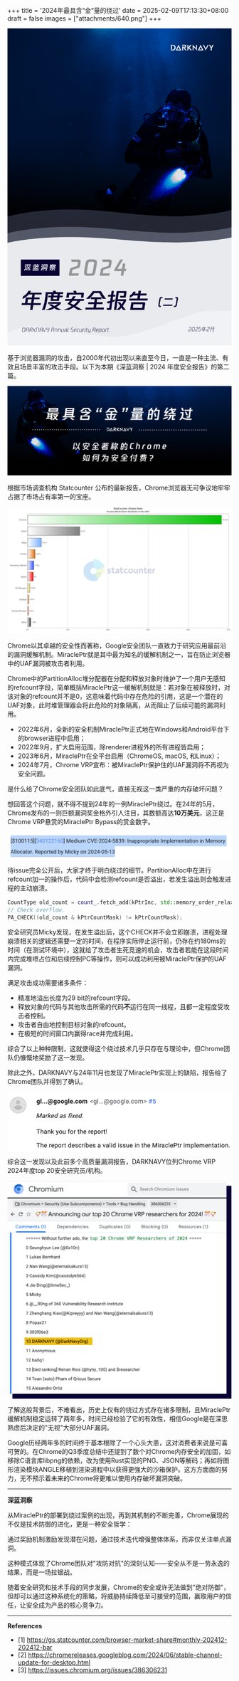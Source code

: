 +++
title = '2024年最具含“金”量的绕过'
date = 2025-02-09T17:13:30+08:00
draft = false
images = ["attachments/640.png"]
+++

 ![](attachments/a9bb1fb8b45e13bebaef9cd37af06097.png)

基于浏览器漏洞的攻击，自2000年代初出现以来直至今日，一直是一种主流、有效且场景丰富的攻击手段。以下为本期《深蓝洞察 | 2024 年度安全报告》的第二篇。

 ![](attachments/640.png)

根据市场调查机构 Statcounter 公布的最新报告，Chrome浏览器无可争议地牢牢占据了市场占有率第一的宝座。

 ![](attachments/085f2c36-5c81-4182-b887-93394febe001.png)

Chrome以其卓越的安全性而著称，Google安全团队一直致力于研究应用最前沿的漏洞缓解机制。MiraclePtr就是其中最为知名的缓解机制之一，旨在防止浏览器中的UAF漏洞被攻击者利用。

Chrome中的PartitionAlloc堆分配器在分配和释放对象时维护了一个用户无感知的refcount字段，简单概括MiraclePtr这一缓解机制就是：若对象在被释放时，对该对象的refcount并不是0，这意味着代码中存在危险的引用，这是一个潜在的UAF对象，此时堆管理器会将此危险的对象隔离，从而阻止了后续可能的漏洞利用。

* 2022年6月，全新的安全机制MiraclePtr正式地在Windows和Android平台下的browser进程中启用；
* 2022年9月，扩大启用范围，除renderer进程外的所有进程皆启用；
* 2023年6月，MiraclePtr在全平台启用（ChromeOS, macOS, 和Linux）；
* 2024年7月，Chrome VRP宣布：被MiraclePtr保护住的UAF漏洞将不再视为安全问题。

是什么给了Chrome安全团队如此底气，直接无视这一类严重的内存破坏问题？

想回答这个问题，就不得不提到24年的一例MiraclePtr绕过。在24年的5月，Chrome发布的一则巨额漏洞奖金格外引人注目，其数额高达**10万美元**，这正是Chrome VRP悬赏的MiraclePtr Bypass的赏金数字。

 <img src="attachments/582cdd8b-4ae0-4ec9-94a8-c1e8dcac68b3.png" style="display: block; margin-left: auto; margin-right: auto; zoom: 50%;"/>

待issue完全公开后，大家才终于明白绕过的细节。PartitionAlloc中在进行refcount加一的操作后，代码中会检测refcount是否溢出，若发生溢出则会触发进程的主动崩溃。

```cpp
CountType old_count = count_.fetch_add(kPtrInc, std::memory_order_relaxed);
// Check overflow.
PA_CHECK((old_count & kPtrCountMask) != kPtrCountMask);
```

安全研究员Micky发现，在发生溢出后，这个CHECK并不会立即崩溃，进程处理崩溃相关的逻辑还需要一定的时间，在程序实际停止运行前，仍存在约180ms的时间（在测试环境中），这就给了攻击者生死竞速的机会，攻击者若能在这段时间内完成堆喷占位和后续控制PC等操作，则可以成功利用被MiraclePtr保护的UAF漏洞。

满足攻击成功需要诸多条件：

* 精准地溢出长度为29 bit的refcount字段。
* 释放对象的代码与其他攻击所需的代码**不**运行在同一线程，且都一定程度受攻击者控制。
* 攻击者自由地控制目标对象的refcount。
* 在极短的时间窗口内赢得race并完成利用。

综合了以上种种限制，这就使得这个绕过技术几乎只存在与理论中，但Chrome团队仍慷慨地奖励了这一发现。

除此之外，DARKNAVY与24年11月也发现了MiraclePtr实现上的缺陷，报告给了Chrome团队并得到了确认。

 <img src="attachments/2bafe2a9-c149-4d72-a351-83fbd00453ad.png" style="display: block; margin-left: auto; margin-right: auto; zoom: 60%;"/>

综合这一发现以及此前多个高质量漏洞报告，DARKNAVY位列Chrome VRP 2024年度top 20安全研究员/机构。

 <img src="attachments/0d2e3c6e-9649-482c-9c68-0041ad24cc11.png" style="display: block; margin-left: auto; margin-right: auto; zoom: 60%;"/>

了解这般背景后，不难看出，历史上仅有的绕过方式存在诸多限制，且MiraclePtr缓解机制稳定运转了两年多，时间已经检验了它的有效性，相信Google是在深思熟虑后决定的"无视"大部分UAF漏洞。

Google历经两年多的时间终于基本根除了一个心头大患，这对消费者来说是可喜可贺的。在Chrome的Q3季度总结中还提到了数个对Chrome内存安全的加固，如移除C语言库libpng的依赖，改为使用Rust实现的PNG、JSON等解码；再如将图形渲染模块ANGLE移植到渲染进程中以获得更强大的沙箱保护。这方方面面的努力，无不预示着未来的Chrome将更难以使用内存破坏漏洞突破。

---

**深蓝洞察**

从MiraclePtr的部署到绕过案例的出现，再到其机制的不断完善，Chrome展现的不仅是技术防御的进化，更是一种安全哲学：

通过奖励机制激励发现潜在问题，通过技术迭代增强整体体系，而非仅关注单点漏洞。

这种模式体现了Chrome团队对"攻防对抗"的深刻认知——安全从不是一劳永逸的结果，而是一场拉锯战。

随着安全研究和技术手段的同步发展，Chrome的安全或许无法做到"绝对防御"，但却可以通过这种系统化的策略，将威胁持续降低至可接受的范围，赢取用户的信任，让安全成为产品的核心竞争力。

---

**References**

* \[1\] <https://gs.statcounter.com/browser-market-share#monthly-202412-202412-bar>
* \[2\] <https://chromereleases.googleblog.com/2024/06/stable-channel-update-for-desktop.html>
* \[3\] <https://issues.chromium.org/issues/386306231>